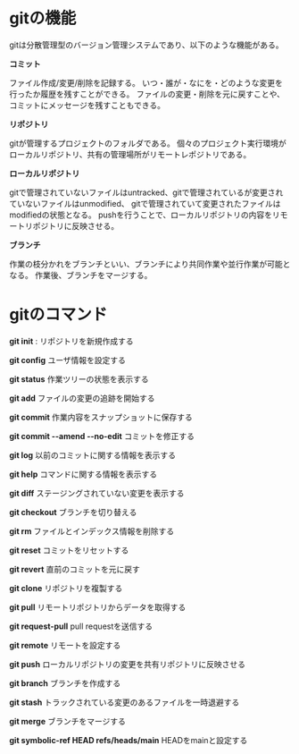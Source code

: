 # gitの機能

gitは分散管理型のバージョン管理システムであり、以下のような機能がある。


**コミット**

ファイル作成/変更/削除を記録する。
いつ・誰が・なにを・どのような変更を行ったか履歴を残すことができる。
ファイルの変更・削除を元に戻すことや、コミットにメッセージを残すこともできる。

**リポジトリ**

gitが管理するプロジェクトのフォルダである。
個々のプロジェクト実行環境がローカルリポジトリ、共有の管理場所がリモートレポジトリである。

**ローカルリポジトリ**

gitで管理されていないファイルはuntracked、gitで管理されているが変更されていないファイルはunmodified、
gitで管理されていて変更されたファイルはmodifiedの状態となる。
pushを行うことで、ローカルリポジトリの内容をリモートリポジトリに反映させる。

**ブランチ**

作業の枝分かれをブランチといい、ブランチにより共同作業や並行作業が可能となる。
作業後、ブランチをマージする。


# gitのコマンド

**git init** : リポジトリを新規作成する

**git config**   ユーザ情報を設定する

**git status**   作業ツリーの状態を表示する

**git add**   ファイルの変更の追跡を開始する

**git commit**   作業内容をスナップショットに保存する

**git commit --amend --no-edit**   コミットを修正する

**git log**   以前のコミットに関する情報を表示する

**git help**   コマンドに関する情報を表示する

**git diff**   ステージングされていない変更を表示する

**git checkout**   ブランチを切り替える

**git rm**   ファイルとインデックス情報を削除する

**git reset**   コミットをリセットする

**git revert**   直前のコミットを元に戻す

**git clone**   リポジトリを複製する

**git pull**   リモートリポジトリからデータを取得する

**git request-pull**   pull requestを送信する

**git remote**   リモートを設定する

**git push**   ローカルリポジトリの変更を共有リポジトリに反映させる

**git branch**   ブランチを作成する

**git stash**   トラックされている変更のあるファイルを一時退避する

**git merge**   ブランチをマージする

**git symbolic-ref HEAD refs/heads/main**   HEADをmainと設定する
